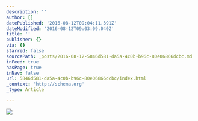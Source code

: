 ```yaml
---
description: ''
author: []
datePublished: '2016-08-12T09:04:11.391Z'
dateModified: '2016-08-12T09:03:09.040Z'
title: ''
publisher: {}
via: {}
starred: false
sourcePath: _posts/2016-08-12-5846d581-da5a-4c0b-b96c-80e06866dcbc.md
inFeed: true
hasPage: true
inNav: false
url: 5846d581-da5a-4c0b-b96c-80e06866dcbc/index.html
_context: 'http://schema.org'
_type: Article

---
```

![](https://the-grid-user-content.s3-us-west-2.amazonaws.com/942ef224-2a5c-4e16-9cbc-7b782cff8c35.jpg)